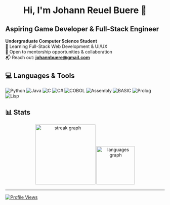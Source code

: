 <h1 align="center">Hi, I'm Johann Reuel Buere 👋</h1>

## Aspiring Game Developer & Full-Stack Engineer

**Undergraduate Computer Science Student**  
🌱 Learning Full-Stack Web Development & UI/UX  
👥 Open to mentorship opportunities & collaboration  
📬 Reach out: **johannbuere@gmail.com**  


## 💻 Languages & Tools

![Python](https://img.shields.io/badge/Python-%233776AB.svg?style=for-the-badge&logo=python&logoColor=white)
![Java](https://img.shields.io/badge/Java-%23ED8B00.svg?style=for-the-badge&logo=java&logoColor=white)
![C](https://img.shields.io/badge/C-%2300599C.svg?style=for-the-badge&logo=c&logoColor=white)
![C#](https://img.shields.io/badge/C%23-%23239120.svg?style=for-the-badge&logo=c-sharp&logoColor=white)
![COBOL](https://img.shields.io/badge/COBOL-%230098C3.svg?style=for-the-badge)
![Assembly](https://img.shields.io/badge/Assembly-%236C3483.svg?style=for-the-badge)
![BASIC](https://img.shields.io/badge/BASIC-%239C27B0.svg?style=for-the-badge)
![Prolog](https://img.shields.io/badge/Prolog-%23FF5722.svg?style=for-the-badge)
![Lisp](https://img.shields.io/badge/Lisp-%23F44336.svg?style=for-the-badge)


## 📊 Stats

<div align="center">
  <img src="https://streak-stats.demolab.com?user=johannbuere&locale=en&mode=weekly&theme=prussian&hide_border=true&border_radius=5&order=3" height="190" alt="streak graph" />
  <img src="https://github-readme-stats.vercel.app/api/top-langs?username=johannbuere&locale=en&hide_title=false&layout=compact&card_width=658&langs_count=5&theme=prussian&hide_border=true&order=2" height="121" alt="languages graph" />
</div>

---

[![Profile Views](https://visitcount.itsvg.in/api?id=johannbuere&label=Profile%20Views&color=1&icon=0&pretty=false)](https://visitcount.itsvg.in)
